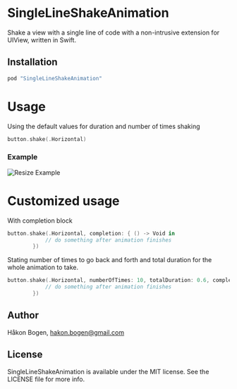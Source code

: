 # SingleLineShakeAnimation
Shake a view with a single line of code with a non-intrusive extension for UIView, written in Swift.

## Installation
```ruby
pod "SingleLineShakeAnimation"
```

Usage
=====
Using the default values for duration and number of times shaking
```swift
button.shake(.Horizontal)
```

### Example
![Resize Example](https://raw.githubusercontent.com/haaakon/SingleLineShakeAnimation/master/example.gif)


Customized usage
=====

With completion block 
```swift
button.shake(.Horizontal, completion: { () -> Void in
            // do something after animation finishes
        })
```

Stating number of times to go back and forth and total duration for the whole animation to take.
```swift
button.shake(.Horizontal, numberOfTimes: 10, totalDuration: 0.6, completion: { () -> Void in
            // do something after animation finishes
        })
```

## Author

Håkon Bogen, hakon.bogen@gmail.com

## License

SingleLineShakeAnimation is available under the MIT license. See the LICENSE file for more info.



